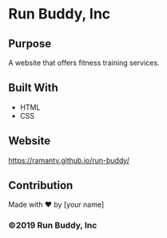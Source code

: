 # Run Buddy, Inc

## Purpose
A website that offers fitness training services. 

## Built With
* HTML
* CSS

## Website
https://ramantv.github.io/run-buddy/

## Contribution
Made with ❤️ by [your name]

### ©️2019 Run Buddy, Inc 